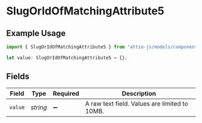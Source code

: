 # SlugOrIdOfMatchingAttribute5

## Example Usage

```typescript
import { SlugOrIdOfMatchingAttribute5 } from "attio-js/models/components/inputvalueunion.js";

let value: SlugOrIdOfMatchingAttribute5 = {};
```

## Fields

| Field                                         | Type                                          | Required                                      | Description                                   |
| --------------------------------------------- | --------------------------------------------- | --------------------------------------------- | --------------------------------------------- |
| `value`                                       | *string*                                      | :heavy_minus_sign:                            | A raw text field. Values are limited to 10MB. |